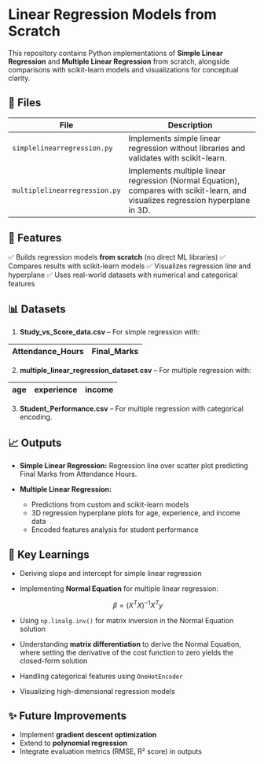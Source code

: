 # Linear Regression Models from Scratch

This repository contains Python implementations of **Simple Linear Regression** and **Multiple Linear Regression** from scratch, alongside comparisons with scikit-learn models and visualizations for conceptual clarity.

## 📂 Files

| File                          | Description                                                                                                                      |
| ----------------------------- | -------------------------------------------------------------------------------------------------------------------------------- |
| `simplelinearregression.py`   | Implements simple linear regression without libraries and validates with scikit-learn.                                           |
| `multiplelinearregression.py` | Implements multiple linear regression (Normal Equation), compares with scikit-learn, and visualizes regression hyperplane in 3D. |

## 🔧 Features

✅ Builds regression models **from scratch** (no direct ML libraries)
✅ Compares results with scikit-learn models
✅ Visualizes regression line and hyperplane
✅ Uses real-world datasets with numerical and categorical features

## 📊 Datasets

1. **Study\_vs\_Score\_data.csv** – For simple regression with:

| Attendance\_Hours | Final\_Marks |
| ----------------- | ------------ |

2. **multiple\_linear\_regression\_dataset.csv** – For multiple regression with:

| age | experience | income |
| --- | ---------- | ------ |

3. **Student\_Performance.csv** – For multiple regression with categorical encoding.

## 📈 Outputs

* **Simple Linear Regression:** Regression line over scatter plot predicting Final Marks from Attendance Hours.
* **Multiple Linear Regression:**

  * Predictions from custom and scikit-learn models
  * 3D regression hyperplane plots for age, experience, and income data
  * Encoded features analysis for student performance

## 📝 Key Learnings

* Deriving slope and intercept for simple linear regression
* Implementing **Normal Equation** for multiple linear regression:

  $$
  \beta = (X^TX)^{-1}X^Ty
  $$
* Using `np.linalg.inv()` for matrix inversion in the Normal Equation solution
* Understanding **matrix differentiation** to derive the Normal Equation, where setting the derivative of the cost function to zero yields the closed-form solution
* Handling categorical features using `OneHotEncoder`
* Visualizing high-dimensional regression models

## ✨ Future Improvements

* Implement **gradient descent optimization**
* Extend to **polynomial regression**
* Integrate evaluation metrics (RMSE, R² score) in outputs
